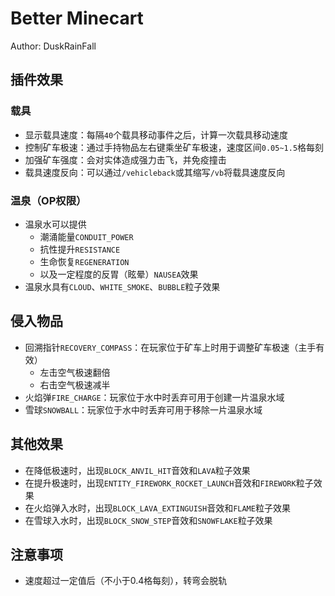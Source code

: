 # Better Minecart
Author: DuskRainFall
## 插件效果
### 载具
- 显示载具速度：每隔`40`个载具移动事件之后，计算一次载具移动速度
- 控制矿车极速：通过手持物品左右键乘坐矿车极速，速度区间`0.05~1.5`格每刻
- 加强矿车强度：会对实体造成强力击飞，并免疫撞击
- 载具速度反向：可以通过`/vehicleback`或其缩写`/vb`将载具速度反向
### 温泉（OP权限）
- 温泉水可以提供
  - 潮涌能量`CONDUIT_POWER`
  - 抗性提升`RESISTANCE`
  - 生命恢复`REGENERATION`
  - 以及一定程度的反胃（眩晕）`NAUSEA`效果
- 温泉水具有`CLOUD`、`WHITE_SMOKE`、`BUBBLE`粒子效果
## 侵入物品
- 回溯指针`RECOVERY_COMPASS`：在玩家位于矿车上时用于调整矿车极速（主手有效）
  - 左击空气极速翻倍
  - 右击空气极速减半
- 火焰弹`FIRE_CHARGE`：玩家位于水中时丢弃可用于创建一片温泉水域
- 雪球`SNOWBALL`：玩家位于水中时丢弃可用于移除一片温泉水域
## 其他效果
- 在降低极速时，出现`BLOCK_ANVIL_HIT`音效和`LAVA`粒子效果
- 在提升极速时，出现`ENTITY_FIREWORK_ROCKET_LAUNCH`音效和`FIREWORK`粒子效果
- 在火焰弹入水时，出现`BLOCK_LAVA_EXTINGUISH`音效和`FLAME`粒子效果
- 在雪球入水时，出现`BLOCK_SNOW_STEP`音效和`SNOWFLAKE`粒子效果
## 注意事项
- 速度超过一定值后（不小于0.4格每刻），转弯会脱轨